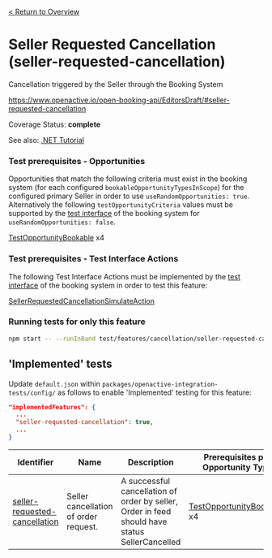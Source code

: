 [< Return to Overview](../../README.md)
# Seller Requested Cancellation (seller-requested-cancellation)

Cancellation triggered by the Seller through the Booking System


https://www.openactive.io/open-booking-api/EditorsDraft/#seller-requested-cancellation

Coverage Status: **complete**

See also: [.NET Tutorial](https://tutorials.openactive.io/open-booking-sdk/quick-start-guide/storebookingengine/day-6-orders-feed)
### Test prerequisites - Opportunities
Opportunities that match the following criteria must exist in the booking system (for each configured `bookableOpportunityTypesInScope`) for the configured primary Seller in order to use `useRandomOpportunities: true`. Alternatively the following `testOpportunityCriteria` values must be supported by the [test interface](https://openactive.io/test-interface/) of the booking system for `useRandomOpportunities: false`.

[TestOpportunityBookable](https://openactive.io/test-interface#TestOpportunityBookable) x4
### Test prerequisites - Test Interface Actions

The following Test Interface Actions must be implemented by the [test interface](https://openactive.io/test-interface/) of the booking system in order to test this feature:

[SellerRequestedCancellationSimulateAction](https://openactive.io/test-interface#SellerRequestedCancellationSimulateAction)


### Running tests for only this feature

```bash
npm start -- --runInBand test/features/cancellation/seller-requested-cancellation/
```



## 'Implemented' tests

Update `default.json` within `packages/openactive-integration-tests/config/` as follows to enable 'Implemented' testing for this feature:

```json
"implementedFeatures": {
  ...
  "seller-requested-cancellation": true,
  ...
}
```

| Identifier | Name | Description | Prerequisites per Opportunity Type | Required Test Interface Actions |
|------------|------|-------------|---------------|-------------------|
| [seller-requested-cancellation](./implemented/seller-requested-cancellation-test.js) | Seller cancellation of order request. | A successful cancellation of order by seller, Order in feed should have status SellerCancelled | [TestOpportunityBookable](https://openactive.io/test-interface#TestOpportunityBookable) x4 | [SellerRequestedCancellationSimulateAction](https://openactive.io/test-interface#SellerRequestedCancellationSimulateAction) |


